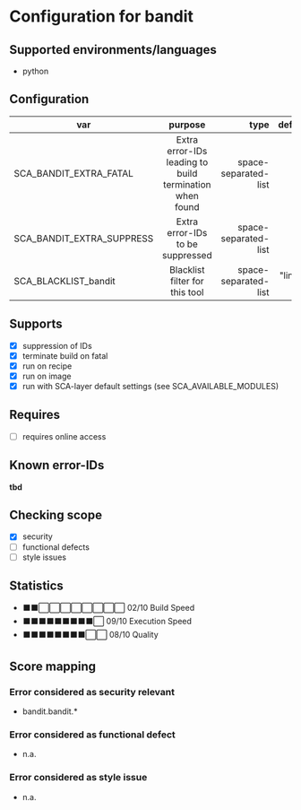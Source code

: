 # Configuration for bandit

## Supported environments/languages

* python

## Configuration

| var | purpose | type | default |
| ------------- |:-------------:| -----:| -----:
| SCA_BANDIT_EXTRA_FATAL | Extra error-IDs leading to build termination when found | space-separated-list | ""
| SCA_BANDIT_EXTRA_SUPPRESS | Extra error-IDs to be suppressed | space-separated-list | ""
| SCA_BLACKLIST_bandit | Blacklist filter for this tool | space-separated-list | "linux-*"

## Supports

* [x] suppression of IDs
* [x] terminate build on fatal
* [x] run on recipe
* [x] run on image
* [x] run with SCA-layer default settings (see SCA_AVAILABLE_MODULES)

## Requires

* [ ] requires online access

## Known error-IDs

__tbd__

## Checking scope

* [x] security
* [ ] functional defects
* [ ] style issues

## Statistics

* ⬛⬛⬜⬜⬜⬜⬜⬜⬜⬜ 02/10 Build Speed
* ⬛⬛⬛⬛⬛⬛⬛⬛⬛⬜ 09/10 Execution Speed
* ⬛⬛⬛⬛⬛⬛⬛⬛⬜⬜ 08/10 Quality

## Score mapping

### Error considered as security relevant

* bandit.bandit.*

### Error considered as functional defect

* n.a.

### Error considered as style issue

* n.a.
